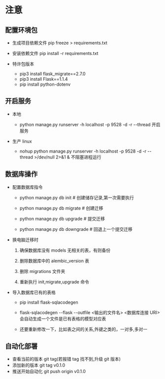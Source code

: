 # 注意

## 配置环境包

- 生成项目依赖文件 pip freeze > requirements.txt

- 安装依赖文件 pip install -r requirements.txt

- 特许包版本
  - pip3 install flask_migrate==2.7.0  
  - pip3 install Flask==1.1.4
  - pip install python-dotenv
## 开启服务

- 本地

  - python manage.py runserver -h localhost -p 9528 -d -r --thread 开启服务

- 生产 linux

  - nohup python manage.py runserver -h localhost -p 9528 -d -r --thread >/dev/null 2>&1 & 不阻塞进程运行

## 数据库操作

- 配置数据库指令

  - python manage.py db init # 创建储存记录,第一次需要执行

  - python manage.py db migrate # 创建迁移

  - python manage.py db upgrade # 提交迁移

  - python manage.py db downgrade # 回退上一个提交迁移

- 换电脑迁移时

  1. 确保数据库没有 models 无相关的表，有则备份

  2. 删除数据库中的 alembic_version 表

  3. 删除 migrations 文件夹

  4. 重新执行 init,migrate,upgrade 命令

- 导入数据库已有的表格

  - pip install flask-sqlacodegen

  - flask-sqlacodegen --flask --outfile <输出的文件名> <数据库连接 URI> 会自动生成一个文件是已有表格的模型对应表

  - 还要重新修改一下，比如表之间的关系,外键之类的，一对多,多对一

## 自动化部署

- 查看当前的版本 git tag(若报错 tag 找不到,升级 git 版本)
- 添加新的版本 git tag v0.1.0
- 推送开始自动化 git push origin v0.1.0
